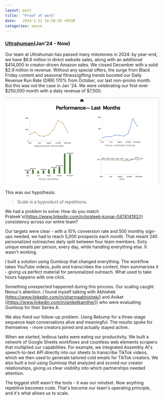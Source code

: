 ```yaml
---
layout: post
title:  "Proof of work"
date:   2024-1-11 14:28:36 +0530
categories: sauce 
---
```


### [Ultrahuman](https://www.ultrahuman.com/)(Jan'24 - Now)

Our team at Ultrahuman has passed many milestones in 2024: by year-end, we have $6.8 million in direct website sales, along with an additional $414,000 in creator-driven Amazon sales. We closed December with a solid $2.9 million in revenue. Without any special offers, the surge from Black Friday content and seasonal fitness/gifting trends boosted our Daily Revenue Run Rate (DRR) 170% from October, our last non-promo month. But this was not the case in Jan ’24. We were celebrating our first-ever $250,000 month with a daily revenue of $7,500.

![Image#001: Jan Report](/assets/images/001-POW-Jan-24.png)

This was our hypothesis:

> Scale is a byproduct of repetitions.

We had a problem to solve: How do you match Prateek's((https://www.linkedin.com/in/prateek-kumar-047414192/)) consistency across our entire team?

Our targets were clear - with a 10% conversion rate and 500 monthly sign-ups needed, we had to reach 5,000 prospects each month. That meant 240 personalized outreaches daily split between four team members. Sixty unique emails per person, every day, while handling everything else. It wasn't working.

I built a solution using Gumloop that changed everything. The workflow takes YouTube videos, pulls and transcribes the content, then summarizes it - giving us perfect material for personalized outreach. What used to take hours happens with one click.

Something unexpected happened during this process. Our scaling caught Nexus's attention. I found myself talking with Abhishek (https://www.linkedin.com/in/sharmaabhishek/) and Aniket ((https://www.linkedin.com/in/aniketkamthe/)) who were evaluating Gumloop for their Series A.

We also fixed our follow-up problem. Using Rebump for a three-stage sequence kept conversations alive and meaningful. The results spoke for themselves - more creators joined and actually stayed active.

When we started, tedious tasks were eating our productivity. We built a network of Google Sheets workflows and countless web elements scrapers that multiplied our capabilities. For example, we integrated Assembly AI's speech-to-text API directly into our sheets to transcribe TikTok videos, which we then used to generate tailored cold emails for TikTok creators. We also built a tool using Gumloop that analyzed and scored our creator relationships, giving us clear visibility into which partnerships needed attention.

The biggest shift wasn't the tools - it was our mindset. Now anything repetitive becomes code. That's become our team's operating principle, and it's what allows us to scale.



